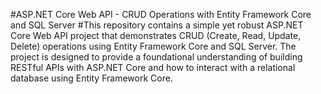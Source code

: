 #ASP.NET Core Web API - CRUD Operations with Entity Framework Core and SQL Server
#This repository contains a simple yet robust ASP.NET Core Web API project that demonstrates CRUD (Create, Read, Update, Delete) operations using Entity Framework Core and SQL Server. The project is designed to provide a foundational understanding of building RESTful APIs with ASP.NET Core and how to interact with a relational database using Entity Framework Core.
